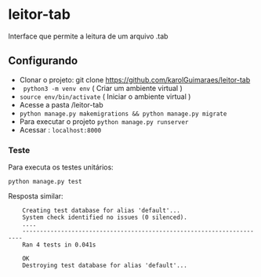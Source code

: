 # leitor-tab
Interface que permite a leitura de um arquivo .tab

## Configurando
 - Clonar o projeto: git clone https://github.com/karolGuimaraes/leitor-tab
 - ` python3 -m venv env` ( Criar um ambiente virtual )
 - ` source env/bin/activate ` ( Iniciar o ambiente virtual )
 - Acesse a pasta /leitor-tab
 - ` python manage.py makemigrations && python manage.py migrate `
 - Para executar o projeto ` python manage.py runserver `
 - Acessar : ` localhost:8000 `


### Teste 

Para executa os testes unitários: 

` python manage.py test `

Resposta similar:

        Creating test database for alias 'default'...
        System check identified no issues (0 silenced).
        ....
        ----------------------------------------------------------------------
        Ran 4 tests in 0.041s

        OK
        Destroying test database for alias 'default'...


